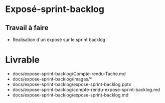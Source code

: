 # Exposé-sprint-backlog

## Travail à faire
- Realisation d'un exposé sur le sprint backlog

# Livrable
- docs/expose-sprint-backlog/Compte-rendu-Tache.md
- docs/expose-sprint-backlog/images/*
- docs/expose-sprint-backlog/expose-sprint-backlog.pptx
- docs/expose-sprint-backlog/compte-rendu-expose-sprint-backlog.md
- docs/expose-sprint-backlog/expose-sprint-backlog.md
